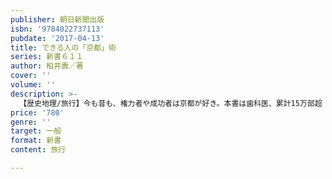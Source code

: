 ```yaml
---
publisher: 朝日新聞出版
isbn: '9784022737113'
pubdate: '2017-04-13'
title: できる人の「京都」術
series: 新書６１１
author: 柏井壽／著
cover: ''
volume: ''
description: >-
  【歴史地理/旅行】今も昔も、権力者や成功者は京都が好き。本書は歯科医、累計15万部超『鴨川食堂』を書く小説家、京都のカリスマ案内人としての顔をもつ柏井壽さんの「できる人」になるための京都本。「違いのわかる人」が行く場所、選ぶ店を徹底紹介。
price: '780'
genre: ''
target: 一般
format: 新書
content: 旅行

---
```

